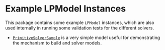 # Example LPModel Instances

This package contains some example `LPModel` instances, which are also used internally in running some validation tests
for the different solvers.

* [`PrimitiveSolverSample`](src/main/kotlin/com/lpapi/solver/sample/PrimitiveSolverSample.kt) is a very simple model
  useful for demonstrating the mechanism to build and solver models.  
